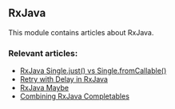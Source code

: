 ## RxJava

This module contains articles about RxJava.

### Relevant articles:
- [RxJava Single.just() vs Single.fromCallable()](https://www.baeldung.com/rxjava-single-just-single-fromcallable)
- [Retry with Delay in RxJava](https://www.baeldung.com/rxjava-retry-with-delay)
- [RxJava Maybe](https://www.baeldung.com/rxjava-maybe)
- [Combining RxJava Completables](https://www.baeldung.com/rxjava-completable)
